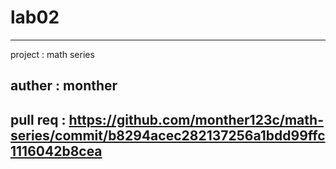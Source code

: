 # lab02

---
 project : math series

auther : monther
---
## pull req : https://github.com/monther123c/math-series/commit/b8294acec282137256a1bdd99ffc1116042b8cea


